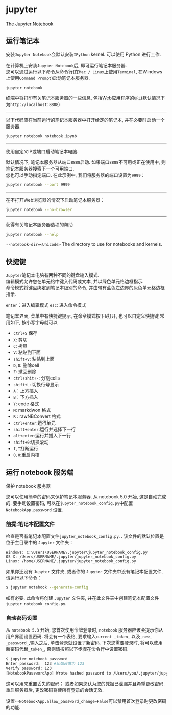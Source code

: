 # jupyter

[The Jupyter Notebook][]

[The Jupyter Notebook]: https://jupyter-notebook.readthedocs.io/en/latest/

## 运行笔记本

安装`Jupyter Notebook`会默认安装`IPython` kernel.  可以使用 Python 进行工作. 

在计算机上安装`Jupyter Notebook`后, 即可运行笔记本服务器.  
您可以通过运行以下命令从命令行(在`Mac / Linux`上使用`Terminal`, 在Windows上使用`Command Prompt`)启动笔记本服务器. 

```
jupyter notebook
```

终端中将打印有关笔记本服务器的一些信息, 包括Web应用程序的`URL`(默认情况下为`http://localhost:8888`)

***
以下代码应在当前运行的笔记本服务器中打开给定的笔记本, 并在必要时启动一个服务器. 

```bash
jupyter notebook notebook.ipynb
```

***
使用自定义IP或端口启动笔记本电脑.

默认情况下, 笔记本服务器从端口`8888`启动. 如果端口`8888`不可用或正在使用中, 则笔记本服务器搜索下一个可用端口.  
您也可以手动指定端口.  在此示例中, 我们将服务器的端口设置为`9999`：

```bash
jupyter notebook --port 9999
```

***
在不打开Web浏览器的情况下启动笔记本服务器：

```bash
jupyter notebook --no-browser
```

***

获得有关笔记本服务器选项的帮助

```bash
jupyter notebook --help
```

`--notebook-dir=<Unicode>`
The directory to use for notebooks and kernels.

## 快捷键

`Jupyter`笔记本电脑有两种不同的键盘输入模式.  
编辑模式允许您在单元格中键入代码或文本, 并以绿色单元格边框指示.  
命令模式将键盘绑定到笔记本级别的命令, 并由带有蓝色左边界的灰色单元格边框指示. 

`enter`：进入编辑模式
`esc`: 进入命令模式

笔记本界面, 菜单中有快捷键提示, 在命令模式按下`h`打开, 也可以自定义快捷键
常用如下, 按小写字母就可以

+ `ctrl+S` 保存
+ `X`: 剪切
+ `C`: 拷贝
+ `V`: 粘贴到下面
+ `shift+V`: 粘贴到上面
+ `D,D`: 删除cell
+ `Z`: 撤回删除
+ `ctrl+shit+-`: 分割cells
+ `shift+L`: 切换行号显示
+ `A`：上方插入
+ `B`：下方插入
+ `Y`: code 格式
+ `M`: markdwon 格式
+ `R` : rawNBConvert 格式
+ `ctrl+enter`:运行单元
+ `shift+enter`:运行并选择下一行
+ `alt+enter`:运行并插入下一行
+ `shift+0`:切换滚动
+ `I,I`打断运行
+ `0,0`:重启内核

## 运行 notebook 服务端

保护 notebook 服务器

您可以使用简单的密码来保护笔记本服务器. 从 notebook 5.0 开始, 这是自动完成的. 
要手动设置密码, 可以在`jupyter_notebook_config.py`中配置 `NotebookApp.password` 设置. 

### 前提:笔记本配置文件

检查是否有笔记本配置文件`jupyter_notebook_config.py.`.  该文件的默认位置是位于主目录中的 `Jupyter` 文件夹： 

```path
Windows: C:\Users\USERNAME\.jupyter\jupyter_notebook_config.py
OS X: /Users/USERNAME/.jupyter/jupyter_notebook_config.py
Linux: /home/USERNAME/.jupyter/jupyter_notebook_config.py
```

如果你还没有 `Jupyter` 文件夹, 或者你的 `Jupyter` 文件夹中没有笔记本配置文件, 请运行以下命令：

```bash
$ jupyter notebook --generate-config
```

如有必要, 此命令将创建 `Jupyter` 文件夹, 并在此文件夹中创建笔记本配置文件`jupyter_notebook_config.py`. 

### 自动密码设置

从 `notebook 5.3` 开始, 您首次使用令牌登录时,  `notebook` 服务器应该会提示你从用户界面设置密码. 
将会有一个表格, 要求输入`current _token_` 以及`_new_ _password_`,输入之后, 单击登录就设置了新密码. 
下次您需要登录时, 将可以使用新密码代替`_token_`, 否则请按照以下步骤在命令行中设置密码. 

```bash
$ jupyter notebook password
Enter password:  123 #比如设置为 123
Verify password: 123 
[NotebookPasswordApp] Wrote hashed password to /Users/you/.jupyter/jupyter_notebook_config.json
```

这可以用来重置丢失的密码； 或者如果您认为您的凭据已泄漏并且希望更改密码.  重启服务器后, 更改密码将使所有登录的会话无效. 

设置`--NotebookApp.allow_password_change=False`可以禁用首次登录时更改密码的功能. 
